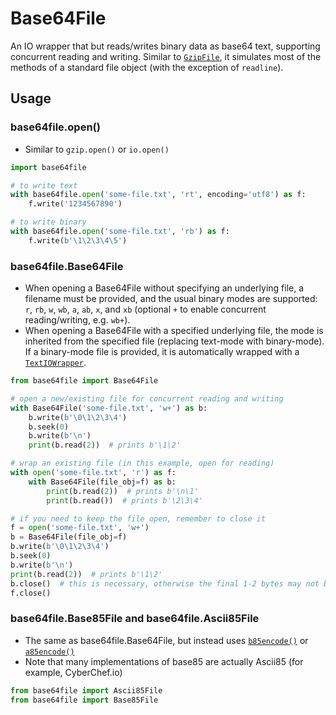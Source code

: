 # Base64File

An IO wrapper that but reads/writes binary data as base64 text, supporting concurrent reading and writing. Similar
to [`GzipFile`](https://docs.python.org/3/library/gzip.html#gzip.GzipFile), it simulates most of the methods of a
standard file object (with the exception of `readline`).

## Usage

### base64file.open()

* Similar to `gzip.open()` or `io.open()`

```python
import base64file

# to write text
with base64file.open('some-file.txt', 'rt', encoding='utf8') as f:
    f.write('1234567890')

# to write binary
with base64file.open('some-file.txt', 'rb') as f:
    f.write(b'\1\2\3\4\5')
```

### base64file.Base64File

* When opening a Base64File without specifying an underlying file, a filename must be provided, and the usual binary
  modes are supported: `r`, `rb`,  `w`,  `wb`, `a`, `ab`, `x`, and `xb` (optional `+` to enable concurrent
  reading/writing, e.g. `wb+`).
* When opening a Base64File with a specified underlying file, the mode is inherited from the specified file (replacing
  text-mode with binary-mode). If a binary-mode file is provided, it is automatically wrapped with
  a [`TextIOWrapper`](https://docs.python.org/3/library/io.html#io.TextIOWrapper).

```python
from base64file import Base64File

# open a new/existing file for concurrent reading and writing
with Base64File('some-file.txt', 'w+') as b:
    b.write(b'\0\1\2\3\4')
    b.seek(0)
    b.write(b'\n')
    print(b.read(2))  # prints b'\1\2'

# wrap an existing file (in this example, open for reading)
with open('some-file.txt', 'r') as f:
    with Base64File(file_obj=f) as b:
        print(b.read(2))  # prints b'\n\1'
        print(b.read())  # prints b'\2\3\4'

# if you need to keep the file open, remember to close it
f = open('some-file.txt', 'w+')
b = Base64File(file_obj=f)
b.write(b'\0\1\2\3\4')
b.seek(0)
b.write(b'\n')
print(b.read(2))  # prints b'\1\2'
b.close()  # this is necessary, otherwise the final 1-2 bytes may not be written
f.close()
```

### base64file.Base85File and base64file.Ascii85File

* The same as base64file.Base64File, but instead
  uses [`b85encode()`](https://docs.python.org/3/library/base64.html#base64.b85encode)
  or [`a85encode()`](https://docs.python.org/3/library/base64.html#base64.a85encode)
* Note that many implementations of base85 are actually Ascii85 (for example, CyberChef.io)


```python
from base64file import Ascii85File
from base64file import Base85File
```
